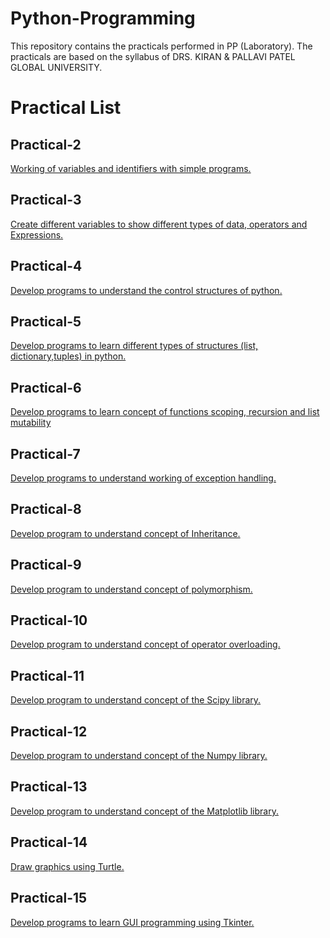 # Python-Programming
This repository contains the practicals performed in PP (Laboratory). The practicals are based on the syllabus of DRS. KIRAN &amp; PALLAVI PATEL GLOBAL UNIVERSITY.

<h1>Practical List</h1>
<h2>Practical-2</h2>

[Working of variables and identifiers with simple programs.](02/02.py)

<h2>Practical-3</h2>

[Create different variables to show different types of data, operators and Expressions.](03/03.py)

<h2>Practical-4</h2>

[Develop programs to understand the control structures of python.](04/04.py)

<h2>Practical-5</h2>

[Develop programs to learn different types of structures (list, dictionary,tuples) in python.](05/05.py)

<h2>Practical-6</h2>

[Develop programs to learn concept of functions scoping, recursion and list mutability](06/06.py)


<h2>Practical-7</h2>

[Develop programs to understand working of exception handling.](07/07.py)

<h2>Practical-8</h2>

[Develop program to understand concept of Inheritance.](08/08.py)

<h2>Practical-9</h2>

[Develop program to understand concept of polymorphism.](09/09.py)

<h2>Practical-10</h2>

[Develop program to understand concept of operator overloading.](10/10.py)

<h2>Practical-11</h2>

[Develop program to understand concept of the Scipy library.](11/)

<h2>Practical-12</h2>

[Develop program to understand concept of the Numpy library.](12/)

<h2>Practical-13</h2>

[Develop program to understand concept of the Matplotlib library.](13/)

<h2>Practical-14</h2>

[Draw graphics using Turtle.](14/14.py)

<h2>Practical-15</h2>

[Develop programs to learn GUI programming using Tkinter.](15/15.py)